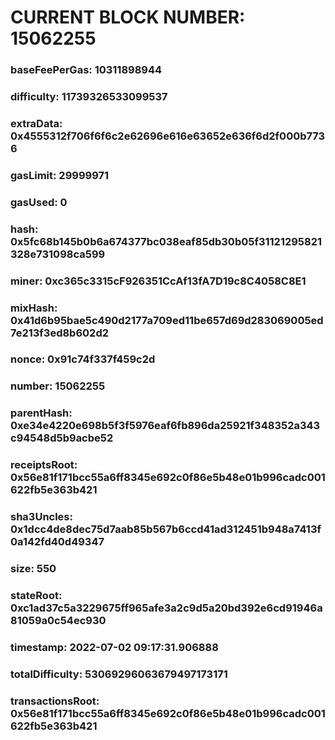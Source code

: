 # CURRENT BLOCK NUMBER: 15062255

### baseFeePerGas: 10311898944
### difficulty: 11739326533099537
### extraData: 0x4555312f706f6f6c2e62696e616e63652e636f6d2f000b7736
### gasLimit: 29999971
### gasUsed: 0
### hash: 0x5fc68b145b0b6a674377bc038eaf85db30b05f31121295821328e731098ca599
### miner: 0xc365c3315cF926351CcAf13fA7D19c8C4058C8E1
### mixHash: 0x41d6b95bae5c490d2177a709ed11be657d69d283069005ed7e213f3ed8b602d2
### nonce: 0x91c74f337f459c2d
### number: 15062255
### parentHash: 0xe34e4220e698b5f3f5976eaf6fb896da25921f348352a343c94548d5b9acbe52
### receiptsRoot: 0x56e81f171bcc55a6ff8345e692c0f86e5b48e01b996cadc001622fb5e363b421
### sha3Uncles: 0x1dcc4de8dec75d7aab85b567b6ccd41ad312451b948a7413f0a142fd40d49347
### size: 550
### stateRoot: 0xc1ad37c5a3229675ff965afe3a2c9d5a20bd392e6cd91946a81059a0c54ec930
### timestamp: 2022-07-02 09:17:31.906888
### totalDifficulty: 53069296063679497173171
### transactionsRoot: 0x56e81f171bcc55a6ff8345e692c0f86e5b48e01b996cadc001622fb5e363b421
